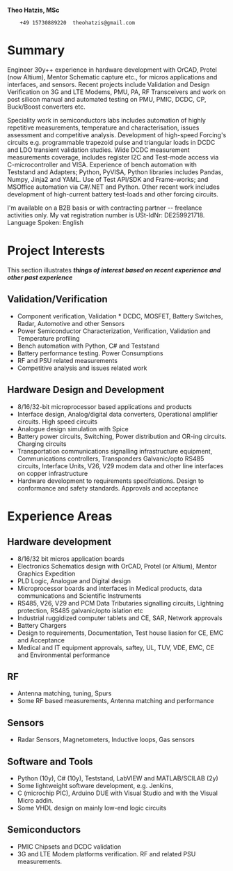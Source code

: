 **Theo Hatzis, MSc**

        +49 15730889220  theohatzis@gmail.com

# Summary

Engineer 30y++ experience in hardware development with OrCAD, Protel (now Altium), Mentor Schematic capture etc., for micros applications and interfaces, and sensors. Recent projects include Validation and Design Verification on 3G and LTE Modems, PMU, PA, RF Transceivers and work on post silicon manual and automated testing on PMU, PMIC, DCDC, CP, Buck/Boost converters etc.

Speciality work in semiconductors labs includes automation of highly repetitive measurements, temperature and characterisation, issues assessment and competitive analysis. Development of high-speed Forcing's circuits e.g. programmable trapezoid pulse and triangular loads in DCDC and LDO transient validation studies. Wide DCDC measurement measurements coverage, includes register I2C and Test-mode access via C-microcontroller and VISA. Experience of bench automation with Teststand and Adapters; Python, PyVISA, Python libraries includes Pandas, Numpy, Jinja2 and YAML. Use of Test API/SDK and Frame-works; and MSOffice automation via C#/.NET and Python. Other recent work includes development of high-current battery test-loads and other forcing circuits.

I'm available on a B2B basis or with contracting partner -- freelance activities only. My vat registration number is USt-IdNr: DE259921718. Language Spoken: English

# Project Interests

This section illustrates ***things of interest based on recent experience and other past experience***

## Validation/Verification
*	Component verification, Validation * DCDC, MOSFET, Battery Switches, Radar, Automotive and other Sensors
*	Power Semiconductor Characterization, Verification, Validation and Temperature profiling
*	Bench automation with Python, C# and Teststand
*	Battery performance testing. Power Consumptions
*	RF and PSU related measurements
*	Competitive analysis and issues related work

## Hardware Design and Development
*	8/16/32-bit microprocessor based applications and products
*	Interface design, Analog/digital data converters, Operational amplifier circuits. High speed circuits
*	Analogue design simulation with Spice
*	Battery power circuits, Switching, Power distribution and OR-ing circuits. Charging circuits
*	Transportation communications signalling infrastructure equipment, Communications controllers, Transponders Galvanic/opto RS485 circuits, Interface Units, V26, V29 modem data and other line interfaces on copper infrastructure
*	Hardware development to requirements specifciations. Design to conformance and safety standards. Approvals and acceptance

# Experience Areas

## Hardware development
*	8/16/32 bit micros application boards
*	Electronics Schematics design with OrCAD, Protel (or Altium), Mentor Graphics Expedition
*	PLD Logic, Analogue and Digital design
*	Microprocessor boards and interfaces in Medical products, data communications and Scientific Instruments
*	RS485, V26, V29 and PCM Data Tributaries signalling circuits, Lightning protection, RS485 galvanic/opto islation etc
*	Industrial ruggidized computer tablets and CE, SAR, Network approvals
*	Battery Chargers
*	Design to requirements, Documentation, Test house liasion for CE, EMC and Acceptance
*	Medical and IT equipment approvals, saftey, UL, TUV, VDE, EMC, CE and Environmental performance

## RF
*	Antenna matching, tuning, Spurs
*	Some RF based measurements, Antenna matching and performance

## Sensors
*	Radar Sensors, Magnetometers, Inductive loops, Gas sensors

## Software and Tools
*	Python (10y), C# (10y), Teststand, LabVIEW and MATLAB/SCILAB (2y)
*	Some lightweight software development, e.g. Jenkins,
*	C (microchip PIC), Arduino DUE with Visual Studio and with the Visual Micro addin. 
*	Some VHDL design on mainly low-end  logic circuits 

## Semiconductors
*	PMIC Chipsets and DCDC validation
*	3G and LTE Modem platforms verification. RF and related PSU measurements.

